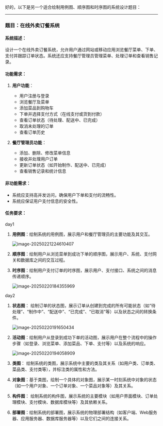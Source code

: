 好的，以下是另一个适合绘制用例图、顺序图和时序图的系统设计题目：

---

### 题目：在线外卖订餐系统

#### 系统描述：
设计一个在线外卖订餐系统，允许用户通过网站或移动应用浏览餐厅菜单、下单、支付并跟踪订单状态。系统还应支持餐厅管理员管理菜单、处理订单和查看销售记录。

#### 功能需求：

1. **用户功能**：
   - 用户注册与登录
   - 浏览餐厅及菜单
   - 添加菜品到购物车
   - 下单并选择支付方式（在线支付或货到付款）
   - 查看订单状态（待处理、配送中、已完成）
   - 取消未处理的订单
   - 查看订单历史

2. **餐厅管理员功能**：
   - 添加、删除、修改菜单信息
   - 接收并处理用户订单
   - 更新订单状态（如开始制作、配送中、已完成）
   - 查看销售记录和统计信息

#### 非功能需求：
- 系统应支持高并发访问，确保用户下单和支付的流畅性。
- 系统应保证用户支付信息的安全性。

#### 任务要求：

day1
1. **用例图**：绘制系统的用例图，展示用户和餐厅管理员的主要功能及其交互。

    ![image-20250221224610407](C:\Users\什么dodo\AppData\Roaming\Typora\typora-user-images\image-20250221224610407.png)

2. **顺序图**：绘制用户从浏览菜单到成功下单的顺序图，展示用户、系统、支付网关和数据库之间的交互过程。

3. **时序图**：绘制用户支付订单的时序图，展示用户、支付接口、系统之间的消息传递顺序。

    ![image-20250220184355969](C:\Users\什么dodo\AppData\Roaming\Typora\typora-user-images\image-20250220184355969.png)

day2
1. **状态图**： 绘制订单的状态图，展示订单从创建到完成的所有可能状态（如“待处理”、“制作中”、“配送中”、“已完成”、“已取消”等）以及状态之间的转换条件。

    ![image-20250220191650434](C:\Users\什么dodo\AppData\Roaming\Typora\typora-user-images\image-20250220191650434.png)

2. **活动图**：绘制用户从登录到成功下单的活动图，展示用户在整个流程中的操作步骤（如登录、浏览菜单、添加菜品、下单、支付等）以及系统的响应。

    ![image-20250220194058909](C:\Users\什么dodo\AppData\Roaming\Typora\typora-user-images\image-20250220194058909.png)

3. **类图**： 绘制系统的类图，展示系统中主要的类及其关系（如用户类、订单类、菜品类、支付类等），并标注类的属性和方法。

4. **对象图**：基于类图，绘制一个具体的对象图，展示某一时刻系统中对象的状态（如一个用户对象、一个订单对象、一个菜品对象等）及其关系。

5. **构件图**： 绘制系统的构件图，展示系统的主要模块（如用户界面模块、订单处理模块、支付模块、数据库模块等）及其依赖关系。

6. **部署图**：绘制系统的部署图，展示系统的物理部署结构（如客户端、Web服务器、应用服务器、数据库服务器等）以及它们之间的连接关系。

 
